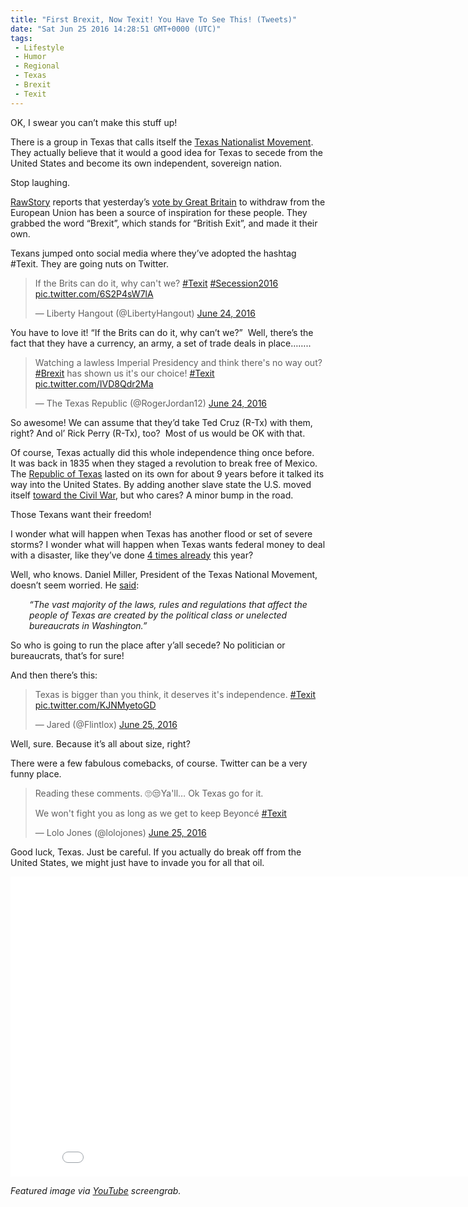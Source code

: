```yaml
---
title: "First Brexit, Now Texit! You Have To See This! (Tweets)"
date: "Sat Jun 25 2016 14:28:51 GMT+0000 (UTC)"
tags: 
 - Lifestyle
 - Humor
 - Regional
 - Texas
 - Brexit
 - Texit
---
```

<p>OK, I swear you can&#x2019;t make this stuff up!</p><p>There is a group in Texas that calls itself the <a href="http://www.thetnm.org/" onclick="__gaTracker(&apos;send&apos;, &apos;event&apos;, &apos;outbound-article&apos;, &apos;http://www.thetnm.org/&apos;, &apos;Texas Nationalist Movement&apos;);">Texas Nationalist Movement</a>. They actually believe that it would a good idea for Texas to secede from the United States and become its own independent, sovereign nation.</p><p>Stop laughing.</p><p><a href="http://www.rawstory.com/2016/06/texas-secessionists-inspired-by-brexit-if-trump-fails-texit-seems-to-be-our-best-remedy/" onclick="__gaTracker(&apos;send&apos;, &apos;event&apos;, &apos;outbound-article&apos;, &apos;http://www.rawstory.com/2016/06/texas-secessionists-inspired-by-brexit-if-trump-fails-texit-seems-to-be-our-best-remedy/&apos;, &apos;RawStory&apos;);">RawStory</a> reports that yesterday&#x2019;s <a href="http://www.bbc.com/news/uk-politics-32810887" onclick="__gaTracker(&apos;send&apos;, &apos;event&apos;, &apos;outbound-article&apos;, &apos;http://www.bbc.com/news/uk-politics-32810887&apos;, &apos;vote by Great Britain&apos;);">vote by Great Britain</a> to withdraw from the European Union has been a source of inspiration for these people. They grabbed the word &#x201C;Brexit&#x201D;, which stands for &#x201C;British Exit&#x201D;, and made it their own.</p><p>Texans jumped onto social media where they&#x2019;ve adopted the hashtag #Texit. They are going nuts on Twitter.</p><blockquote class="twitter-tweet" data-width="500"><p lang="en" dir="ltr">If the Brits can do it, why can&apos;t we? <a href="https://twitter.com/hashtag/Texit?src=hash" onclick="__gaTracker(&apos;send&apos;, &apos;event&apos;, &apos;outbound-article&apos;, &apos;https://twitter.com/hashtag/Texit?src=hash&apos;, &apos;#Texit&apos;);">#Texit</a> <a href="https://twitter.com/hashtag/Secession2016?src=hash" onclick="__gaTracker(&apos;send&apos;, &apos;event&apos;, &apos;outbound-article&apos;, &apos;https://twitter.com/hashtag/Secession2016?src=hash&apos;, &apos;#Secession2016&apos;);">#Secession2016</a> <a href="https://t.co/6S2P4sW7lA" onclick="__gaTracker(&apos;send&apos;, &apos;event&apos;, &apos;outbound-article&apos;, &apos;https://t.co/6S2P4sW7lA&apos;, &apos;pic.twitter.com/6S2P4sW7lA&apos;);">pic.twitter.com/6S2P4sW7lA</a></p>
<p>&#x2014; Liberty Hangout (@LibertyHangout) <a href="https://twitter.com/LibertyHangout/status/746412391898841088" onclick="__gaTracker(&apos;send&apos;, &apos;event&apos;, &apos;outbound-article&apos;, &apos;https://twitter.com/LibertyHangout/status/746412391898841088&apos;, &apos;June 24, 2016&apos;);">June 24, 2016</a></p></blockquote><p><script async src="//platform.twitter.com/widgets.js" charset="utf-8"></script></p><p>You have to love it! &#x201C;If the Brits can do it, why can&#x2019;t we?&#x201D; &#xA0;Well, there&#x2019;s the fact that they have a currency, an army, a set of trade deals in place&#x2026;&#x2026;..</p><blockquote class="twitter-tweet" data-width="500"><p lang="en" dir="ltr">Watching a lawless Imperial Presidency and think there&apos;s no way out?<a href="https://twitter.com/hashtag/Brexit?src=hash" onclick="__gaTracker(&apos;send&apos;, &apos;event&apos;, &apos;outbound-article&apos;, &apos;https://twitter.com/hashtag/Brexit?src=hash&apos;, &apos;#Brexit&apos;);">#Brexit</a> has shown us it&apos;s our choice! <a href="https://twitter.com/hashtag/Texit?src=hash" onclick="__gaTracker(&apos;send&apos;, &apos;event&apos;, &apos;outbound-article&apos;, &apos;https://twitter.com/hashtag/Texit?src=hash&apos;, &apos;#Texit&apos;);">#Texit</a> <a href="https://t.co/IVD8Qdr2Ma" onclick="__gaTracker(&apos;send&apos;, &apos;event&apos;, &apos;outbound-article&apos;, &apos;https://t.co/IVD8Qdr2Ma&apos;, &apos;pic.twitter.com/IVD8Qdr2Ma&apos;);">pic.twitter.com/IVD8Qdr2Ma</a></p>
<p>&#x2014; The Texas Republic (@RogerJordan12) <a href="https://twitter.com/RogerJordan12/status/746321406393126912" onclick="__gaTracker(&apos;send&apos;, &apos;event&apos;, &apos;outbound-article&apos;, &apos;https://twitter.com/RogerJordan12/status/746321406393126912&apos;, &apos;June 24, 2016&apos;);">June 24, 2016</a></p></blockquote><p><script async src="//platform.twitter.com/widgets.js" charset="utf-8"></script></p><p>So awesome! We can assume that they&#x2019;d take Ted Cruz (R-Tx) with them, right? And ol&#x2019; Rick Perry (R-Tx), too? &#xA0;Most of us would be OK with that.</p><p>Of course, Texas actually did this whole independence&#xA0;thing once before. It&#xA0;was back in 1835 when they staged a revolution to break free of Mexico. The <a href="https://en.wikipedia.org/wiki/Republic_of_Texas" onclick="__gaTracker(&apos;send&apos;, &apos;event&apos;, &apos;outbound-article&apos;, &apos;https://en.wikipedia.org/wiki/Republic_of_Texas&apos;, &apos;Republic of Texas&apos;);">Republic of Texas</a>&#xA0;lasted on its own for about 9 years before it talked its way&#xA0;into the United States.&#xA0;By adding another&#xA0;slave state the U.S. moved itself&#xA0;<a href="https://www.tsl.texas.gov/exhibits/annexation/part4/question6.html" onclick="__gaTracker(&apos;send&apos;, &apos;event&apos;, &apos;outbound-article&apos;, &apos;https://www.tsl.texas.gov/exhibits/annexation/part4/question6.html&apos;, &apos;toward the Civil War&apos;);">toward the Civil War</a>, but who cares? A minor bump in the road.</p><p>Those Texans want their freedom!</p><p>I wonder what will happen when Texas has another flood or set of severe storms? I wonder what will happen when Texas wants federal money to deal with a disaster, like they&#x2019;ve done <a href="https://www.fema.gov/disasters/grid/state-tribal-government/24" onclick="__gaTracker(&apos;send&apos;, &apos;event&apos;, &apos;outbound-article&apos;, &apos;https://www.fema.gov/disasters/grid/state-tribal-government/24&apos;, &apos;4 times already&apos;);">4 times already</a> this year?</p><p>Well, who knows.&#xA0;Daniel Miller, President of the Texas National Movement, doesn&#x2019;t seem worried. He <a href="http://www.rawstory.com/2016/06/texas-secessionists-inspired-by-brexit-if-trump-fails-texit-seems-to-be-our-best-remedy/" onclick="__gaTracker(&apos;send&apos;, &apos;event&apos;, &apos;outbound-article&apos;, &apos;http://www.rawstory.com/2016/06/texas-secessionists-inspired-by-brexit-if-trump-fails-texit-seems-to-be-our-best-remedy/&apos;, &apos;said&apos;);">said</a>:</p><p class="p1" style="padding-left: 30px;"><em><span class="s1">&#x201C;The vast majority of the laws, rules and regulations that affect the people of Texas are created by the political class or unelected bureaucrats in Washington.&#x201D;</span></em></p><p class="p1" style="text-align: left;">So who is going to run the place after y&#x2019;all secede? No politician or bureaucrats, that&#x2019;s for sure!</p><p class="p1" style="text-align: left;">And then there&#x2019;s this:</p><blockquote class="twitter-tweet" data-width="500"><p lang="en" dir="ltr">Texas is bigger than you think, it deserves it&apos;s independence. <a href="https://twitter.com/hashtag/Texit?src=hash" onclick="__gaTracker(&apos;send&apos;, &apos;event&apos;, &apos;outbound-article&apos;, &apos;https://twitter.com/hashtag/Texit?src=hash&apos;, &apos;#Texit&apos;);">#Texit</a> <a href="https://t.co/KJNMyetoGD" onclick="__gaTracker(&apos;send&apos;, &apos;event&apos;, &apos;outbound-article&apos;, &apos;https://t.co/KJNMyetoGD&apos;, &apos;pic.twitter.com/KJNMyetoGD&apos;);">pic.twitter.com/KJNMyetoGD</a></p>
<p>&#x2014; Jared (@Flintlox) <a href="https://twitter.com/Flintlox/status/746507823421349888" onclick="__gaTracker(&apos;send&apos;, &apos;event&apos;, &apos;outbound-article&apos;, &apos;https://twitter.com/Flintlox/status/746507823421349888&apos;, &apos;June 25, 2016&apos;);">June 25, 2016</a></p></blockquote><p><script async src="//platform.twitter.com/widgets.js" charset="utf-8"></script></p><p>Well, sure. Because it&#x2019;s all about size, right?</p><p>There were a few fabulous comebacks, of course. Twitter can be a very funny place.</p><p><script async src="//platform.twitter.com/widgets.js" charset="utf-8"></script></p><blockquote class="twitter-tweet" data-width="500"><p lang="en" dir="ltr">Reading these comments. &#x1F644;&#x1F612;Ya&apos;ll&#x2026; Ok Texas go for it.</p>
<p>We won&apos;t fight you as long as we get to keep Beyonc&#xE9; <a href="https://twitter.com/hashtag/Texit?src=hash" onclick="__gaTracker(&apos;send&apos;, &apos;event&apos;, &apos;outbound-article&apos;, &apos;https://twitter.com/hashtag/Texit?src=hash&apos;, &apos;#Texit&apos;);">#Texit</a></p>
<p>&#x2014; Lolo Jones (@lolojones) <a href="https://twitter.com/lolojones/status/746512547302408193" onclick="__gaTracker(&apos;send&apos;, &apos;event&apos;, &apos;outbound-article&apos;, &apos;https://twitter.com/lolojones/status/746512547302408193&apos;, &apos;June 25, 2016&apos;);">June 25, 2016</a></p></blockquote><p><script async src="//platform.twitter.com/widgets.js" charset="utf-8"></script></p><p>Good luck, Texas. Just be careful. If you actually do break off from the United States, we might just have to invade you for all that oil.</p><p><iframe width="853" height="480" src="//www.youtube.com/embed/a9wna5l5hag" frameborder="0" allowfullscreen></iframe></p><p><em>Featured image via <a href="https://www.youtube.com/watch?v=a9wna5l5hag" onclick="__gaTracker(&apos;send&apos;, &apos;event&apos;, &apos;outbound-article&apos;, &apos;https://www.youtube.com/watch?v=a9wna5l5hag&apos;, &apos;YouTube&apos;);">YouTube</a> screengrab.</em></p><p>&#xA0;</p>